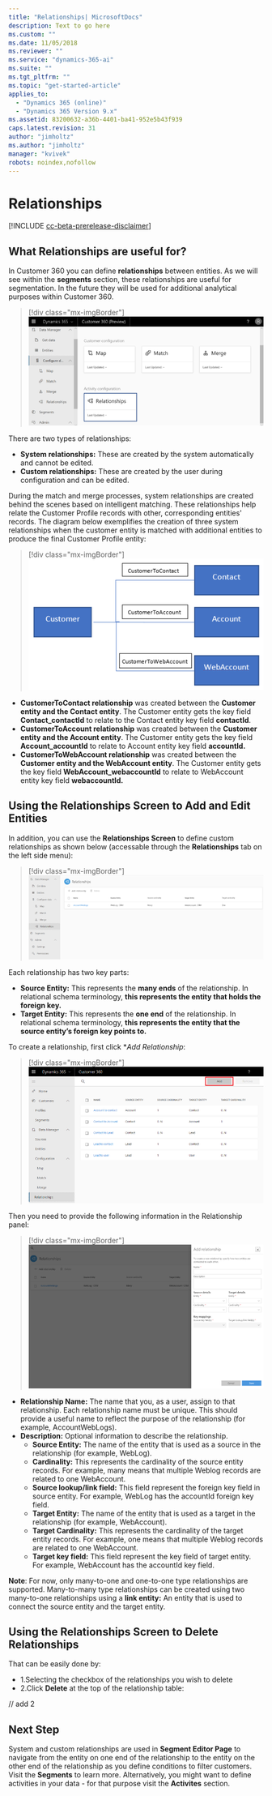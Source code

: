 ```yaml
---
title: "Relationships| MicrosoftDocs"
description: Text to go here
ms.custom: ""
ms.date: 11/05/2018
ms.reviewer: ""
ms.service: "dynamics-365-ai"
ms.suite: ""
ms.tgt_pltfrm: ""
ms.topic: "get-started-article"
applies_to: 
  - "Dynamics 365 (online)"
  - "Dynamics 365 Version 9.x"
ms.assetid: 83200632-a36b-4401-ba41-952e5b43f939
caps.latest.revision: 31
author: "jimholtz"
ms.author: "jimholtz"
manager: "kvivek"
robots: noindex,nofollow
---
```

# Relationships

[!INCLUDE [cc-beta-prerelease-disclaimer](../includes/cc-beta-prerelease-disclaimer.md)]

## What Relationships are useful for?
In Customer 360 you can define **relationships** between entities. As we will see within the **segments** section, these relationships are useful for segmentation. In the future they will be used for additional analytical purposes within Customer 360.

> [!div class="mx-imgBorder"] 
> ![](media/configure-data-relationships-tile.png "Relationships tile")

There are two types of relationships:

- **System relationships:** These are created by the system automatically and cannot be edited.
- **Custom relationships:** These are created by the user during configuration and can be edited.

During the match and merge processes, system relationships are created behind the scenes based on intelligent matching. These relationships help relate the Customer Profile records with other, corresponding entities' records. The diagram below exemplifies the creation of three system relationships when the customer entity is matched with additional entities to produce the final Customer Profile entity:

> [!div class="mx-imgBorder"] 
> ![](media/relationships-entities-merge.png "Relationship creation")

- **CustomerToContact relationship** was created between the **Customer entity and the Contact entity**. The Customer entity gets the key field **Contact_contactId** to relate to the Contact entity key field **contactId**.
- **CustomerToAccount relationship** was created between the **Customer entity and the Account entity**. The Customer entity gets the key field **Account_accountId** to relate to Account entity key field **accountId.**
- **CustomerToWebAccount relationship** was created between the **Customer entity and the WebAccount entity**. The Customer entity gets the key field **WebAccount_webaccountId** to relate to WebAccount entity key field **webaccountId.**

## Using the Relationships Screen to Add and Edit Entities
In addition, you can use the **Relationships Screen** to define custom relationships as shown below (accessable through the **Relationships** tab on the left side menu):

> [!div class="mx-imgBorder"] 
> ![](media/relationships-custom.png "Custom relationships")

Each relationship has two key parts:
- **Source Entity:** This represents the **many ends** of the relationship. In relational schema terminology, **this represents the entity that holds the foreign key.**
- **Target Entity:** This represents the **one end** of the relationship. In relational schema terminology, **this represents the entity that the source entity’s foreign key points to.**

To create a relationship, first click **Add Relationship*:

> [!div class="mx-imgBorder"] 
> ![](media/add-relationships.png "Add relationships")

Then you need to provide the following information in the Relationship panel:

> [!div class="mx-imgBorder"] 
> ![](media/relationships-add.png "Add a relationship")

- **Relationship Name:** The name that you, as a user, assign to that relationship. Each relationship name must be unique. This should provide a useful name to reflect the purpose of the relationship (for example, AccountWebLogs).
- **Description:** Optional information to describe the relationship.
    - **Source Entity:** The name of the entity that is used as a source in the relationship (for example, WebLog).
    - **Cardinality:** This represents the cardinality of the source entity records. For example, many means that multiple Weblog records are related to one WebAccount.
    - **Source lookup/link field:** This field represent the foreign key field in source entity. For example, WebLog has the accountId foreign key field.
    - **Target Entity:** The name of the entity that is used as a target in the relationship (for example, WebAccount).
    - **Target Cardinality:** This represents the cardinality of the target entity records. For example, one means that multiple Weblog records are related to one WebAccount.
    - **Target key field:** This field represent the key field of target entity. For example, WebAccount has the accountId key field.

**Note**: For now, only many-to-one and one-to-one type relationships are supported. Many-to-many type relationships can be created using two many-to-one relationships using a **link entity:** An entity that is used to connect the source entity and the target entity.

## Using the Relationships Screen to Delete Relationships
That can be easily done by:
- 1.Selecting the checkbox of the relationships you wish to delete
- 2.Click **Delete** at the top of the relationship table:

// add 2

## Next Step
System and custom relationships are used in **Segment Editor Page** to navigate from the entity on one end of the relationship to the entity on the other end of the relationship as you define conditions to filter customers. Visit the **Segments** to learn more. Alternatively, you might want to define activities in your data - for that purpose visit the **Activites** section.


